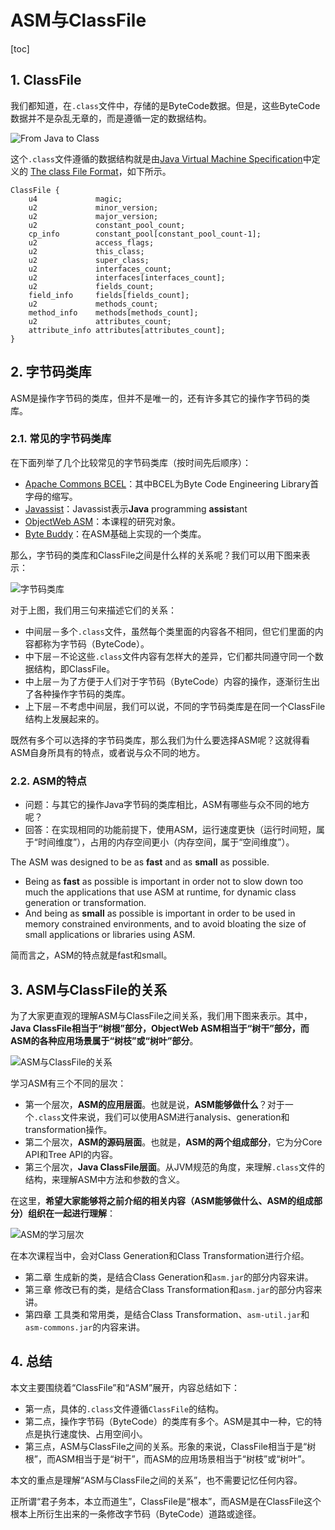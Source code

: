 # ASM与ClassFile

[toc]

## 1. ClassFile

我们都知道，在`.class`文件中，存储的是ByteCode数据。但是，这些ByteCode数据并不是杂乱无章的，而是遵循一定的数据结构。

![From Java to Class](https://lsieun.github.io/assets/images/java/javac-from-dot-java-to-dot-class.jpeg)

这个`.class`文件遵循的数据结构就是由[Java Virtual Machine Specification](https://docs.oracle.com/javase/specs/jvms/se8/html/index.html)中定义的 [The class File Format](https://docs.oracle.com/javase/specs/jvms/se8/html/jvms-4.html)，如下所示。

```
ClassFile {
    u4             magic;
    u2             minor_version;
    u2             major_version;
    u2             constant_pool_count;
    cp_info        constant_pool[constant_pool_count-1];
    u2             access_flags;
    u2             this_class;
    u2             super_class;
    u2             interfaces_count;
    u2             interfaces[interfaces_count];
    u2             fields_count;
    field_info     fields[fields_count];
    u2             methods_count;
    method_info    methods[methods_count];
    u2             attributes_count;
    attribute_info attributes[attributes_count];
}
```

## 2. 字节码类库

ASM是操作字节码的类库，但并不是唯一的，还有许多其它的操作字节码的类库。

### 2.1. 常见的字节码类库

在下面列举了几个比较常见的字节码类库（按时间先后顺序）：

- [Apache Commons BCEL](https://commons.apache.org/proper/commons-bcel/)：其中BCEL为Byte Code Engineering Library首字母的缩写。
- [Javassist](http://www.javassist.org/)：Javassist表示**Java** programming **assist**ant
- [ObjectWeb ASM](https://asm.ow2.io/)：本课程的研究对象。
- [Byte Buddy](https://bytebuddy.net/)：在ASM基础上实现的一个类库。

那么，字节码的类库和ClassFile之间是什么样的关系呢？我们可以用下图来表示：

![字节码类库](https://lsieun.github.io/assets/images/java/asm/java-bytecode-libraries.png)

对于上图，我们用三句来描述它们的关系：

- 中间层－多个`.class`文件，虽然每个类里面的内容各不相同，但它们里面的内容都称为字节码（ByteCode）。
- 中下层－不论这些`.class`文件内容有怎样大的差异，它们都共同遵守同一个数据结构，即ClassFile。
- 中上层－为了方便于人们对于字节码（ByteCode）内容的操作，逐渐衍生出了各种操作字节码的类库。
- 上下层－不考虑中间层，我们可以说，不同的字节码类库是在同一个ClassFile结构上发展起来的。

既然有多个可以选择的字节码类库，那么我们为什么要选择ASM呢？这就得看ASM自身所具有的特点，或者说与众不同的地方。

### 2.2. ASM的特点

- 问题：与其它的操作Java字节码的类库相比，ASM有哪些与众不同的地方呢？
- 回答：在实现相同的功能前提下，使用ASM，运行速度更快（运行时间短，属于“时间维度”），占用的内存空间更小（内存空间，属于“空间维度”）。

The ASM was designed to be as **fast** and as **small** as possible.

- Being as **fast** as possible is important in order not to slow down too much the applications that use ASM at runtime, for dynamic class generation or transformation.
- And being as **small** as possible is important in order to be used in memory constrained environments, and to avoid bloating the size of small applications or libraries using ASM.

简而言之，ASM的特点就是fast和small。

## 3. ASM与ClassFile的关系

为了大家更直观的理解ASM与ClassFile之间关系，我们用下图来表示。其中，**Java ClassFile相当于“树根”部分，ObjectWeb ASM相当于“树干”部分，而ASM的各种应用场景属于“树枝”或“树叶”部分**。

![ASM与ClassFile的关系](https://lsieun.github.io/assets/images/java/asm/class-file-asm-tree.png)

学习ASM有三个不同的层次：

- 第一个层次，**ASM的应用层面**。也就是说，**ASM能够做什么**？对于一个`.class`文件来说，我们可以使用ASM进行analysis、generation和transformation操作。
- 第二个层次，**ASM的源码层面**。也就是，**ASM的两个组成部分**，它为分Core API和Tree API的内容。
- 第三个层次，**Java ClassFile层面**。从JVM规范的角度，来理解`.class`文件的结构，来理解ASM中方法和参数的含义。

在这里，**希望大家能够将之前介绍的相关内容（ASM能够做什么、ASM的组成部分）组织在一起进行理解**：

![ASM的学习层次](https://lsieun.github.io/assets/images/java/asm/asm-study-three-levels.png)

在本次课程当中，会对Class Generation和Class Transformation进行介绍。

- 第二章 生成新的类，是结合Class Generation和`asm.jar`的部分内容来讲。
- 第三章 修改已有的类，是结合Class Transformation和`asm.jar`的部分内容来讲。
- 第四章 工具类和常用类，是结合Class Transformation、`asm-util.jar`和`asm-commons.jar`的内容来讲。

## 4. 总结

本文主要围绕着“ClassFile”和“ASM”展开，内容总结如下：

- 第一点，具体的`.class`文件遵循`ClassFile`的结构。
- 第二点，操作字节码（ByteCode）的类库有多个。ASM是其中一种，它的特点是执行速度快、占用空间小。
- 第三点，ASM与ClassFile之间的关系。形象的来说，ClassFile相当于是“树根”，而ASM相当于是“树干”，而ASM的应用场景相当于“树枝”或“树叶”。

本文的重点是理解“ASM与ClassFile之间的关系”，也不需要记忆任何内容。

正所谓“君子务本，本立而道生”，ClassFile是“根本”，而ASM是在ClassFile这个根本上所衍生出来的一条修改字节码（ByteCode）道路或途径。